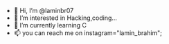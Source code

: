 - 👋 Hi, I’m @laminbr07
- 👀 I’m interested in Hacking,coding...
- 🌱 I’m currently learning C
- 📫 you can reach me on instagram="lamin_brahim";

<!---
laminbr07/laminbr07 is a ✨ special ✨ repository because its `README.md` (this file) appears on your GitHub profile.
You can click the Preview link to take a look at your changes.
--->
